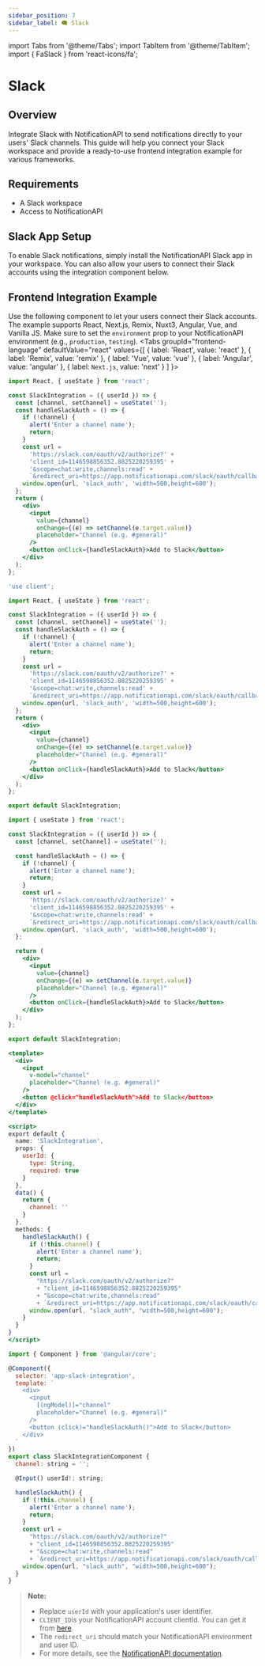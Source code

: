 ```yaml
---
sidebar_position: 7
sidebar_label: 🗨️ Slack
---
```


import Tabs from '@theme/Tabs';
import TabItem from '@theme/TabItem';
import { FaSlack } from 'react-icons/fa';

# <div><FaSlack /> Slack</div>

## Overview

Integrate Slack with NotificationAPI to send notifications directly to your users' Slack channels. This guide will help you connect your Slack workspace and provide a ready-to-use frontend integration example for various frameworks.

## Requirements

- A Slack workspace
- Access to NotificationAPI

## Slack App Setup

To enable Slack notifications, simply install the NotificationAPI Slack app in your workspace. You can also allow your users to connect their Slack accounts using the integration component below.

## Frontend Integration Example

Use the following component to let your users connect their Slack accounts. The example supports React, Next.js, Remix, Nuxt3, Angular, Vue, and Vanilla JS. Make sure to set the `environment` prop to your NotificationAPI environment (e.g., `production`, `testing`).
<Tabs
groupId="frontend-language"
defaultValue="react"
values={[
{ label: 'React', value: 'react' },
{ label: 'Remix', value: 'remix' },
{ label: 'Vue', value: 'vue' },
{ label: 'Angular', value: 'angular' },
{ label: `Next.js`, value: 'next' }
]
}>
<TabItem value="react">

```jsx
import React, { useState } from 'react';

const SlackIntegration = ({ userId }) => {
  const [channel, setChannel] = useState('');
  const handleSlackAuth = () => {
    if (!channel) {
      alert('Enter a channel name');
      return;
    }
    const url =
      'https://slack.com/oauth/v2/authorize?' +
      'client_id=1146598856352.8825220259395' +
      '&scope=chat:write,channels:read' +
      `&redirect_uri=https://app.notificationapi.com/slack/oauth/callback/${CLIENT_ID}/userId/${userId}`;
    window.open(url, 'slack_auth', 'width=500,height=600');
  };
  return (
    <div>
      <input
        value={channel}
        onChange={(e) => setChannel(e.target.value)}
        placeholder="Channel (e.g. #general)"
      />
      <button onClick={handleSlackAuth}>Add to Slack</button>
    </div>
  );
};
```

</TabItem>

<TabItem value="next">

```jsx
'use client';

import React, { useState } from 'react';

const SlackIntegration = ({ userId }) => {
  const [channel, setChannel] = useState('');
  const handleSlackAuth = () => {
    if (!channel) {
      alert('Enter a channel name');
      return;
    }
    const url =
      'https://slack.com/oauth/v2/authorize?' +
      'client_id=1146598856352.8825220259395' +
      '&scope=chat:write,channels:read' +
      `&redirect_uri=https://app.notificationapi.com/slack/oauth/callback/${CLIENT_ID}/userId/${userId}`;
    window.open(url, 'slack_auth', 'width=500,height=600');
  };
  return (
    <div>
      <input
        value={channel}
        onChange={(e) => setChannel(e.target.value)}
        placeholder="Channel (e.g. #general)"
      />
      <button onClick={handleSlackAuth}>Add to Slack</button>
    </div>
  );
};

export default SlackIntegration;
```

</TabItem>

<TabItem value="remix">

```jsx
import { useState } from 'react';

const SlackIntegration = ({ userId }) => {
  const [channel, setChannel] = useState('');

  const handleSlackAuth = () => {
    if (!channel) {
      alert('Enter a channel name');
      return;
    }
    const url =
      'https://slack.com/oauth/v2/authorize?' +
      'client_id=1146598856352.8825220259395' +
      '&scope=chat:write,channels:read' +
      `&redirect_uri=https://app.notificationapi.com/slack/oauth/callback/${CLIENT_ID}/userId/${userId}`;
    window.open(url, 'slack_auth', 'width=500,height=600');
  };

  return (
    <div>
      <input
        value={channel}
        onChange={(e) => setChannel(e.target.value)}
        placeholder="Channel (e.g. #general)"
      />
      <button onClick={handleSlackAuth}>Add to Slack</button>
    </div>
  );
};

export default SlackIntegration;
```

</TabItem>
<TabItem value="vue">

```jsx
<template>
  <div>
    <input
      v-model="channel"
      placeholder="Channel (e.g. #general)"
    />
    <button @click="handleSlackAuth">Add to Slack</button>
  </div>
</template>

<script>
export default {
  name: 'SlackIntegration',
  props: {
    userId: {
      type: String,
      required: true
    }
  },
  data() {
    return {
      channel: ''
    }
  },
  methods: {
    handleSlackAuth() {
      if (!this.channel) {
        alert('Enter a channel name');
        return;
      }
      const url =
        "https://slack.com/oauth/v2/authorize?"
        + "client_id=1146598856352.8825220259395"
        + "&scope=chat:write,channels:read"
        + `&redirect_uri=https://app.notificationapi.com/slack/oauth/callback/${CLIENT_ID}/userId/${this.userId}`;
      window.open(url, "slack_auth", "width=500,height=600");
    }
  }
}
</script>

```

</TabItem>
<TabItem value="angular">

```jsx
import { Component } from '@angular/core';

@Component({
  selector: 'app-slack-integration',
  template: `
    <div>
      <input
        [(ngModel)]="channel"
        placeholder="Channel (e.g. #general)"
      />
      <button (click)="handleSlackAuth()">Add to Slack</button>
    </div>
  `
})
export class SlackIntegrationComponent {
  channel: string = '';

  @Input() userId!: string;

  handleSlackAuth() {
    if (!this.channel) {
      alert('Enter a channel name');
      return;
    }
    const url =
      "https://slack.com/oauth/v2/authorize?"
      + "client_id=1146598856352.8825220259395"
      + "&scope=chat:write,channels:read"
      + `&redirect_uri=https://app.notificationapi.com/slack/oauth/callback/${CLIENT_ID}/userId/${this.userId}`;
    window.open(url, "slack_auth", "width=500,height=600");
  }
}

```

</TabItem>
</Tabs>

> **Note:**
>
> - Replace `userId` with your application's user identifier.
> - `CLIENT_ID`is your NotificationAPI account clientId. You can get it from [here](https://app.notificationapi.com/environments).
> - The `redirect_uri` should match your NotificationAPI environment and user ID.
> - For more details, see the [NotificationAPI documentation](https://docs.notificationapi.com/).
